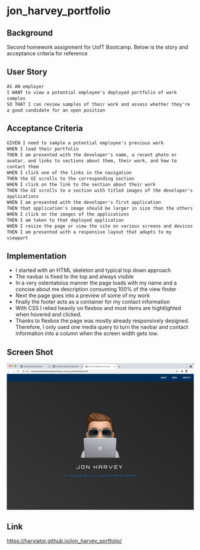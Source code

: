 # jon_harvey_portfolio

## Background

Second homework assignment for UofT Bootcamp.  Below is the story and acceptance criteria for reference

## User Story

```
AS AN employer
I WANT to view a potential employee's deployed portfolio of work samples
SO THAT I can review samples of their work and assess whether they're a good candidate for an open position
```

## Acceptance Criteria

```
GIVEN I need to sample a potential employee's previous work
WHEN I load their portfolio
THEN I am presented with the developer's name, a recent photo or avatar, and links to sections about them, their work, and how to contact them
WHEN I click one of the links in the navigation
THEN the UI scrolls to the corresponding section
WHEN I click on the link to the section about their work
THEN the UI scrolls to a section with titled images of the developer's applications
WHEN I am presented with the developer's first application
THEN that application's image should be larger in size than the others
WHEN I click on the images of the applications
THEN I am taken to that deployed application
WHEN I resize the page or view the site on various screens and devices
THEN I am presented with a responsive layout that adapts to my viewport
```

## Implementation

* I started with an HTML skeleton and typical top down approach
* The navbar is fixed to the top and always visible
* In a very ostentatoius manner the page loads with my name and a concise about me description consuming 100% of the view finder
* Next the page goes into a preview of some of my work
* finally the footer acts as a container for my contact information
* With CSS I relied heavily on flexbox and most items are hightlighted when hovered and clicked.
* Thanks to flexbox the page was mostly already responsively designed.  Therefore, I only used one media query to turn the navbar and contact information into a column when the screen width gets low.

## Screen Shot

![Getting Started](./assets/images/screen_shot.png)

## Link

https://harviator.github.io/jon_harvey_portfolio/